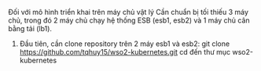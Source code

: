 Đối với mô hình triển khai trên máy chủ vật lý
Cần chuẩn bị tối thiếu 3 máy chủ, trong đó 2 máy chủ chạy hệ thống ESB (esb1, esb2) và 1 máy chủ cân bằng tải (lb1).
1. Đầu tiên, cần clone repository trên 2 máy esb1 và esb2:
git clone https://github.com/tqhuy15/wso2-kubernetes.git
cd đến thư mục wso2-kubernetes
